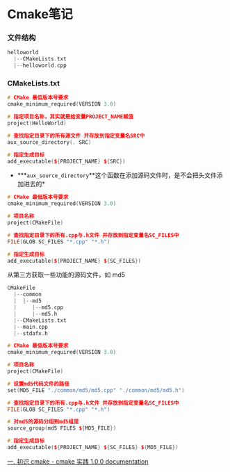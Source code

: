 # Cmake笔记


### 文件结构

```cpp
helloworld
  |--CMakeLists.txt
  |--helloworld.cpp
```

### CMakeLists.txt

```cpp
# CMake 最低版本号要求
cmake_minimum_required(VERSION 3.0)

# 指定项目名称，其实就是给变量PROJECT_NAME赋值
project(HelloWorld)

# 查找指定目录下的所有源文件 并存放到指定变量名SRC中
aux_source_directory(. SRC)

# 指定生成目标
add_executable(${PROJECT_NAME} ${SRC})
```

-   **\*`aux_source_directory`**这个函数在添加源码文件时，是不会把头文件添加进去的\*

```cpp
# CMake 最低版本号要求
cmake_minimum_required(VERSION 3.0)

# 项目名称
project(CMakeFile)

# 查找指定目录下的所有.cpp与.h文件 并存放到指定变量名SC_FILES中
FILE(GLOB SC_FILES "*.cpp" "*.h")

# 指定生成目标
add_executable(${PROJECT_NAME} ${SC_FILES})
```

从第三方获取一些功能的源码文件，如 md5

```cpp
CMakeFile
  |--common
  |  |--md5
  |     |--md5.cpp
  |     |--md5.h
  |--CMakeLists.txt
  |--main.cpp
  |--stdafx.h
```

```cpp
# CMake 最低版本号要求
cmake_minimum_required(VERSION 3.0)

# 项目名称
project(CMakeFile)

# 设置md5代码文件的路径
set(MD5_FILE "./common/md5/md5.cpp" "./common/md5/md5.h")

# 查找指定目录下的所有.cpp与.h文件 并存放到指定变量名SC_FILES中
FILE(GLOB SC_FILES "*.cpp" "*.h")

# 对md5的源码分组到md5组里
source_group(md5 FILES ${MD5_FILE})

# 指定生成目标
add_executable(${PROJECT_NAME} ${SC_FILES} ${MD5_FILE})
```

[一. 初识 cmake - cmake 实践 1.0.0 documentation](https://cmake.readthedocs.io/en/latest/1.html)


